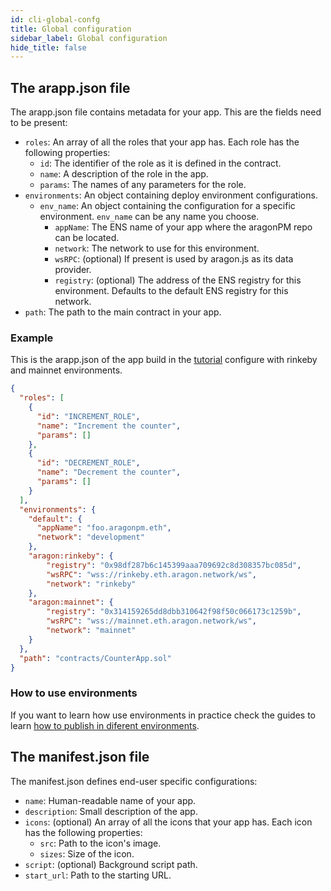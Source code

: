 ```yaml
---
id: cli-global-confg
title: Global configuration
sidebar_label: Global configuration
hide_title: false
---
```

<!-- Please consider editing this file here: https://github.com/aragon/aragon-cli/blob/master/docs/Global-confg.md - thank you! -->

## The arapp.json file

The arapp.json file contains metadata for your app. This are the fields need to be present:

- `roles`: An array of all the roles that your app has. Each role has the following properties:
  - `id`: The identifier of the role as it is defined in the contract.
  - `name`: A description of the role in the app.
  - `params`: The names of any parameters for the role.
- `environments`: An object containing deploy environment configurations.
  - `env_name`: An object containing the configuration for a specific environment. `env_name` can be any name you choose.
    - `appName`: The ENS name of your app where the aragonPM repo can be located.
    - `network`: The network to use for this environment.
    - `wsRPC`: (optional) If present is used by aragon.js as its data provider.
    - `registry`: (optional) The address of the ENS registry for this environment. Defaults to the default ENS registry for this network.
- `path`: The path to the main contract in your app.

### Example 

This is the arapp.json of the app build in the [tutorial](tutorial.md) configure with rinkeby and mainnet environments.

```json
{
  "roles": [
    {
      "id": "INCREMENT_ROLE",
      "name": "Increment the counter",
      "params": []
    },
    {
      "id": "DECREMENT_ROLE",
      "name": "Decrement the counter",
      "params": []
    }
  ],
  "environments": {
    "default": {
      "appName": "foo.aragonpm.eth",
      "network": "development"
    },
    "aragon:rinkeby": {
        "registry": "0x98df287b6c145399aaa709692c8d308357bc085d",
        "wsRPC": "wss://rinkeby.eth.aragon.network/ws",
        "network": "rinkeby"
    },
    "aragon:mainnet": {
        "registry": "0x314159265dd8dbb310642f98f50c066173c1259b",
        "wsRPC": "wss://mainnet.eth.aragon.network/ws",
        "network": "mainnet"
    }
  },
  "path": "contracts/CounterApp.sol"
}
```

### How to use environments

If you want to learn how use environments in practice check the guides to learn [how to publish in diferent environments](guides-publish.md).


## The manifest.json file

The manifest.json defines end-user specific configurations:

- `name`: Human-readable name of your app.
- `description`: Small description of the app.
- `icons`: (optional) An array of all the icons that your app has. Each icon has the following properties:
  - `src`: Path to the icon's image.
  - `sizes`: Size of the icon.
- `script`: (optional) Background script path.
- `start_url`: Path to the starting URL.
